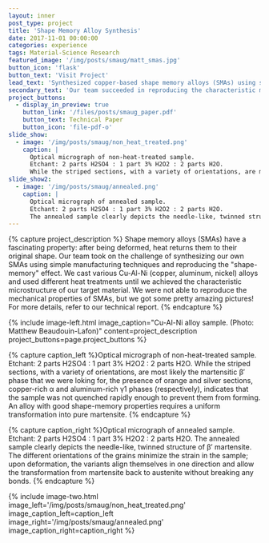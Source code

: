 ```yaml
---
layout: inner
post_type: project
title: 'Shape Memory Alloy Synthesis'
date: 2017-11-01 00:00:00
categories: experience
tags: Material-Science Research
featured_image: '/img/posts/smaug/matt_smas.jpg'
button_icon: 'flask'
button_text: 'Visit Project'
lead_text: 'Synthesized copper-based shape memory alloys (SMAs) using simple, metallurgical processes.'
secondary_text: 'Our team succeeded in reproducing the characteristic microstructure of SMA materials, yet the mechanical properties remained elusive.'
project_buttons:
  - display_in_preview: true
    button_link: '/files/posts/smaug_paper.pdf'
    button_text: Technical Paper
    button_icon: 'file-pdf-o'
slide_show:
  - image: '/img/posts/smaug/non_heat_treated.png'
    caption: |
      Optical micrograph of non-heat-treated sample.
      Etchant: 2 parts H2SO4 : 1 part 3% H2O2 : 2 parts H2O.
      While the striped sections, with a variety of orientations, are most likely the martensitic β′ phase that we were loking for, the presence of orange and silver sections, copper-rich α and aluminum-rich γ1 phases (respectively), indicates that the sample was not quenched rapidly enough to prevent them from forming. An alloy with good shape-memory properties requires a uniform transformation into pure martensite.
slide_show2:
  - image: '/img/posts/smaug/annealed.png'
    caption: |
      Optical micrograph of annealed sample.
      Etchant: 2 parts H2SO4 : 1 part 3% H2O2 : 2 parts H2O.
      The annealed sample clearly depicts the needle-like, twinned structure of β′  martensite. The different orientations of the grains minimize the strain in the sample; upon deformation, the variants align themselves in one direction and allow the transformation from martensite back to austenite without breaking any bonds.
---
```

{% capture project_description %}
Shape memory alloys (SMAs) have a fascinating property: after being deformed, heat returns them to their original shape. Our team took on the challenge of synthesizing our own SMAs using simple manufacturing techniques and reproducing the "shape-memory" effect.
We cast various Cu-Al-Ni (copper, aluminum, nickel) alloys and used different heat treatments until we achieved the characteristic microstructure of our target material. We were not able to reproduce the mechanical properties of SMAs, but we got some pretty amazing pictures!
For more details, refer to our technical report.
{% endcapture %}

{% include image-left.html image_caption="Cu-Al-Ni alloy sample. (Photo: Matthew Beaudouin-Lafon)" content=project_description project_buttons=page.project_buttons %}

{% capture caption_left %}Optical micrograph of non-heat-treated sample.
Etchant: 2 parts H2SO4 : 1 part 3% H2O2 : 2 parts H2O.
While the striped sections, with a variety of orientations, are most likely the martensitic β′ phase that we were loking for, the presence of orange and silver sections, copper-rich α and aluminum-rich γ1 phases (respectively), indicates that the sample was not quenched rapidly enough to prevent them from forming. An alloy with good shape-memory properties requires a uniform transformation into pure martensite.
{% endcapture %}

{% capture caption_right %}Optical micrograph of annealed sample.
Etchant: 2 parts H2SO4 : 1 part 3% H2O2 : 2 parts H2O.
The annealed sample clearly depicts the needle-like, twinned structure of β′  martensite. The different orientations of the grains minimize the strain in the sample; upon deformation, the variants align themselves in one direction and allow the transformation from martensite back to austenite without breaking any bonds.
{% endcapture %}

{% include image-two.html image_left='/img/posts/smaug/non_heat_treated.png' image_caption_left=caption_left
image_right='/img/posts/smaug/annealed.png' image_caption_right=caption_right %}
